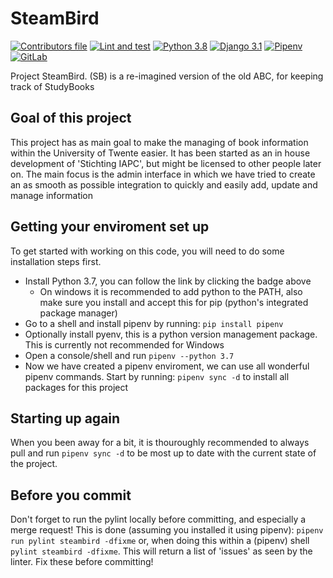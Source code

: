 # SteamBird

[![Contributors file](https://github.com/StichtingIAPC/SteamBird/workflows/Check%20contributors%20file/badge.svg)](https://github.com/StichtingIAPC/SteamBird/blob/master/CONTRIBUTORS.md)
[![Lint and test](https://github.com/StichtingIAPC/SteamBird/workflows/Lint%20and%20test/badge.svg)](https://github.com/StichtingIAPC/SteamBird/actions?query=branch%3Amaster)
[![Python 3.8](https://img.shields.io/badge/python-3.8-blue.svg?logo=python)](https://www.python.org/downloads/release/python-380/)
[![Django 3.1](https://img.shields.io/badge/django-3.1-336f33.svg?logo=django)](https://docs.djangoproject.com/en/3.1/releases/3.1/)
[![Pipenv](https://img.shields.io/badge/pipenv-%E2%9C%94-brightgreen.svg)](https://pipenv.readthedocs.io/en/latest/)
[![GitLab](https://img.shields.io/badge/GitLab-IAPC-brightgreen.svg?logo=gitlab)](https://git.iapc.utwente.nl/www/steambird)

Project SteamBird. (SB) is a re-imagined version of the old ABC, for keeping track of StudyBooks

## Goal of this project

This project has as main goal to make the managing of book information within the University of Twente easier. It has been started as an in house development of 'Stichting IAPC', but might be licensed to other people later on. The main focus is the admin interface in which we have tried to create an as smooth as possible integration to quickly and easily add, update and manage information



## Getting your enviroment set up

To get started with working on this code, you will need to do some installation steps first.

 - Install Python 3.7, you can follow the link by clicking the badge above
   - On windows it is recommended to add python to the PATH, also make sure you install and accept this for pip (python's integrated package manager)
 -  Go to a shell and install pipenv by running: `pip install pipenv`
 - Optionally install pyenv, this is a python version management package. This is currently not recommended for Windows
 - Open a console/shell and run `pipenv --python 3.7`
 - Now we have created a pipenv enviroment, we can use all wonderful pipenv commands. Start by running: `pipenv sync -d` to install all packages for this project
 
## Starting up again

When you been away for a bit, it is thouroughly recommended to always pull and run `pipenv sync -d` to be most up to date with the current state of the project.


## Before you commit

Don't forget to run the pylint locally before committing, and especially a merge request! This is done (assuming you installed it using pipenv):
`pipenv run pylint steambird -dfixme` or, when doing this within a (pipenv) shell `pylint steambird -dfixme`. This will return a list of 'issues' as seen by the linter. Fix these before committing!
 
